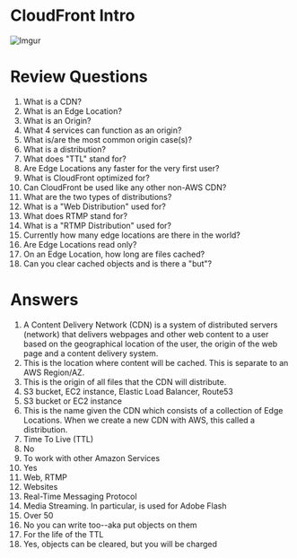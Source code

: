 CloudFront Intro
======

![Imgur](https://i.imgur.com/o4iJUNB.png)


Review Questions
====

1.  What is a CDN?
2.  What is an Edge Location?
3.  What is an Origin? 
4.  What 4 services can function as an origin?
5.  What is/are the most common origin case(s)?
6.  What is a distribution?
7.  What does "TTL" stand for?
8.  Are Edge Locations any faster for the very first user?
9.  What is CloudFront optimized for?
10. Can CloudFront be used like any other non-AWS CDN?
11. What are the two types of distributions?
12. What is a "Web Distribution" used for?
13. What does RTMP stand for?
14. What is a "RTMP Distribution" used for?
15. Currently how many edge locations are there in the world?
16. Are Edge Locations read only?
17. On an Edge Location, how long are files cached?
18. Can you clear cached objects and is there a "but"?


Answers
====

1.  A Content Delivery Network (CDN) is a system of distributed servers (network) that delivers webpages and other web
    content to a user based on the geographical location of the user, the origin of the web page and a content delivery 
    system.
2.  This is the location where content will be cached. This is separate to an AWS Region/AZ.
3.  This is the origin of all files that the CDN will distribute. 
4.  S3 bucket, EC2 instance, Elastic Load Balancer, Route53
5.  S3 bucket or EC2 instance
6.  This is the name given the CDN which consists of a collection of Edge Locations. When we create 
    a new CDN with AWS, this called a distribution.
7.  Time To Live (TTL)
8.  No
9.  To work with other Amazon Services
10. Yes
11. Web, RTMP
12. Websites
13. Real-Time Messaging Protocol
14. Media Streaming. In particular, is used for Adobe Flash
15. Over 50
16. No you can write too--aka put objects on them
17. For the life of the TTL
18. Yes, objects can be cleared, but you will be charged


    
